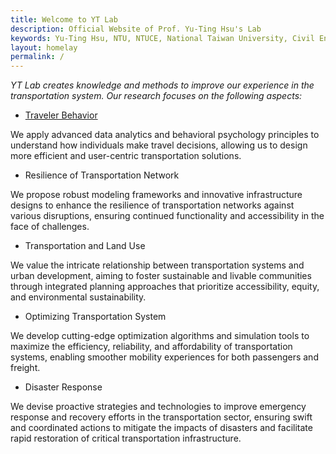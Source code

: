 ```yaml
---
title: Welcome to YT Lab
description: Official Website of Prof. Yu-Ting Hsu's Lab
keywords: Yu-Ting Hsu, NTU, NTUCE, National Taiwan University, Civil Engineering, Transportation Engineering
layout: homelay
permalink: /
---
```


*YT Lab creates knowledge and methods to improve our experience in the transportation system. Our research focuses on the following aspects:*

* <a href="/projects##Traveler Behavior">Traveler Behavior</a>

We apply advanced data analytics and behavioral psychology principles to understand how individuals make travel decisions, allowing us to design more efficient and user-centric transportation solutions.

* Resilience of Transportation Network

We propose robust modeling frameworks and innovative infrastructure designs to enhance the resilience of transportation networks against various disruptions, ensuring continued functionality and accessibility in the face of challenges.

* Transportation and Land Use

We value the intricate relationship between transportation systems and urban development, aiming to foster sustainable and livable communities through integrated planning approaches that prioritize accessibility, equity, and environmental sustainability.

* Optimizing Transportation System

We develop cutting-edge optimization algorithms and simulation tools to maximize the efficiency, reliability, and affordability of transportation systems, enabling smoother mobility experiences for both passengers and freight.

* Disaster Response

We devise proactive strategies and technologies to improve emergency response and recovery efforts in the transportation sector, ensuring swift and coordinated actions to mitigate the impacts of disasters and facilitate rapid restoration of critical transportation infrastructure.
